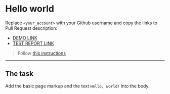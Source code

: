 # Hello world
Replace `<your_account>` with your Github username and copy the links to Pull Request description:
- [DEMO LINK](https://the-tique.github.io/layout_hello-world/)
- [TEST REPORT LINK](https://the-tique.github.io/layout_hello-world/report/html_report/)

> Follow [this instructions](https://mate-academy.github.io/layout_task-guideline/#how-to-solve-the-layout-tasks-on-github)
___

## The task 
Add the basic page markup and the text `Hello, world!` into the body.

